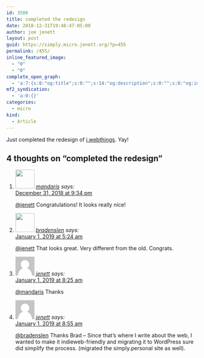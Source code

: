 ```yaml
---
id: 3506
title: completed the redesign
date: 2018-12-31T19:48:47-05:00
author: joe jenett
layout: post
guid: https://simply.micro.jenett.org/?p=455
permalink: /455/
inline_featured_image:
  - "0"
  - "0"
complete_open_graph:
  - 'a:7:{s:8:"og:title";s:0:"";s:14:"og:description";s:0:"";s:8:"og:image";s:0:"";s:7:"og:type";s:0:"";s:12:"twitter:card";s:7:"summary";s:19:"twitter:description";s:0:"";s:15:"twitter:creator";s:0:"";}'
mf2_syndication:
  - 'a:0:{}'
categories:
  - micro
kind:
  - Article
---
```

Just completed the redesign of [i.webthings](https://iwebthings.jenett.org/ "i.webthings"). Yay!

<h2 id="comments-title">4 thoughts on “<span>completed the redesign</span>”		</h2>


<ol class="commentlist">
<li class="comment even thread-even depth-1 u-comment h-cite h-entry p-comment" id="li-comment-351">
<article id="comment-351" class="comment " itemprop="comment" itemscope="" itemtype="http://schema.org/Comment">
<footer>
<address class="comment-author p-author author vcard hcard h-card" itemprop="creator" itemscope="" itemtype="http://schema.org/Person">
<img alt="" src="https://www.gravatar.com/avatar/03fb367dd4c7aea56f77dfa496db3725?s=96&amp;d=https%3A%2F%2Fmicro.blog%2Fimages%2Fblank_avatar.png" srcset="https://www.gravatar.com/avatar/03fb367dd4c7aea56f77dfa496db3725?s=96&amp;d=https%3A%2F%2Fmicro.blog%2Fimages%2Fblank_avatar.png 2x" class="avatar avatar-50 photo avatar-default local-avatar u-photo" itemprop="image" loading="lazy" width="50" height="50">				<cite class="fn p-name" itemprop="name"><a href="https://micro.blog/mandaris" rel="external nofollow ugc" class="u-url url">mandaris</a></cite> <span class="says">says:</span>					</address>
<!-- .comment-author .vcard -->

<div class="comment-meta commentmetadata">
<a href="https://micro.blog/mandaris/1649709"><time class="updated published dt-updated dt-published" datetime="2018-12-31T21:34:03-05:00" itemprop="datePublished dateModified dateCreated">
December 31, 2018 at 9:34 pm						</time></a>
</div>
<!-- .comment-meta .commentmetadata -->
</footer>

<div class="comment-content e-content p-summary p-name" itemprop="text name description">
<p><a href="https://micro.blog/jenett" rel="nofollow ugc">@jenett</a> Congratulations! It looks really nice!</p>
</div>

<div class="reply">
</div>
<!-- .reply -->
</article><!-- #comment-## -->
</li>
<!-- #comment-## -->
<li class="comment odd alt thread-odd thread-alt depth-1 u-comment h-cite h-entry p-comment" id="li-comment-352">
<article id="comment-352" class="comment " itemprop="comment" itemscope="" itemtype="http://schema.org/Comment">
<footer>
<address class="comment-author p-author author vcard hcard h-card" itemprop="creator" itemscope="" itemtype="http://schema.org/Person">
<img alt="" src="https://micro.blog/bradenslen/avatar.jpg" srcset="https://micro.blog/bradenslen/avatar.jpg 2x" class="avatar avatar-50 photo avatar-default local-avatar u-photo" itemprop="image" loading="lazy" width="50" height="50">				<cite class="fn p-name" itemprop="name"><a href="https://micro.blog/bradenslen" rel="external nofollow ugc" class="u-url url">bradenslen</a></cite> <span class="says">says:</span>					</address>
<!-- .comment-author .vcard -->

<div class="comment-meta commentmetadata">
<a href="https://micro.blog/bradenslen/1654504"><time class="updated published dt-updated dt-published" datetime="2019-01-01T05:24:15-05:00" itemprop="datePublished dateModified dateCreated">
January 1, 2019 at 5:24 am						</time></a>
</div>
<!-- .comment-meta .commentmetadata -->
</footer>

<div class="comment-content e-content p-summary p-name" itemprop="text name description">
<p><a href="https://micro.blog/jenett" rel="nofollow ugc">@jenett</a> That looks great. Very different from the old.  Congrats.</p>
</div>

<div class="reply">
</div>
<!-- .reply -->
</article><!-- #comment-## -->
</li>
<!-- #comment-## -->
<li class="comment even thread-even depth-1 u-comment h-cite h-entry p-comment" id="li-comment-353">
<article id="comment-353" class="comment " itemprop="comment" itemscope="" itemtype="http://schema.org/Comment">
<footer>
<address class="comment-author p-author author vcard hcard h-card" itemprop="creator" itemscope="" itemtype="http://schema.org/Person">
<img alt="" src="/wp-content/plugins/webmention/img/mm.jpg" srcset="/wp-content/plugins/webmention/img/mm.jpg 2x" class="avatar avatar-50 photo avatar-default u-photo" itemprop="image" loading="lazy" width="50" height="50">				<cite class="fn p-name" itemprop="name"><a href="https://micro.blog/jenett" rel="external nofollow ugc" class="u-url url">jenett</a></cite> <span class="says">says:</span>					</address>
<!-- .comment-author .vcard -->

<div class="comment-meta commentmetadata">
<a href="https://micro.blog/jenett/1655747"><time class="updated published dt-updated dt-published" datetime="2019-01-01T08:25:41-05:00" itemprop="datePublished dateModified dateCreated">
January 1, 2019 at 8:25 am						</time></a>
</div>
<!-- .comment-meta .commentmetadata -->
</footer>

<div class="comment-content e-content p-summary p-name" itemprop="text name description">
<p><a href="https://micro.blog/mandaris" rel="nofollow ugc">@mandaris</a> Thanks</p>
</div>

<div class="reply">
</div>
<!-- .reply -->
</article><!-- #comment-## -->
</li>
<!-- #comment-## -->
<li class="comment odd alt thread-odd thread-alt depth-1 u-comment h-cite h-entry p-comment" id="li-comment-354">
<article id="comment-354" class="comment " itemprop="comment" itemscope="" itemtype="http://schema.org/Comment">
<footer>
<address class="comment-author p-author author vcard hcard h-card" itemprop="creator" itemscope="" itemtype="http://schema.org/Person">
<img alt="" src="/wp-content/plugins/webmention/img/mm.jpg" srcset="/wp-content/plugins/webmention/img/mm.jpg 2x" class="avatar avatar-50 photo avatar-default u-photo" itemprop="image" loading="lazy" width="50" height="50">				<cite class="fn p-name" itemprop="name"><a href="https://micro.blog/jenett" rel="external nofollow ugc" class="u-url url">jenett</a></cite> <span class="says">says:</span>					</address>
<!-- .comment-author .vcard -->

<div class="comment-meta commentmetadata">
<a href="https://micro.blog/jenett/1655941"><time class="updated published dt-updated dt-published" datetime="2019-01-01T08:55:47-05:00" itemprop="datePublished dateModified dateCreated">
January 1, 2019 at 8:55 am						</time></a>
</div>
<!-- .comment-meta .commentmetadata -->
</footer>

<div class="comment-content e-content p-summary p-name" itemprop="text name description">
<p><a href="https://micro.blog/bradenslen" rel="nofollow ugc">@bradenslen</a> Thanks Brad – Since that’s where I write about the web, I wanted to make it indieweb-friendly and migrating it to WordPress sure did simplify the process. (migrated the simply.personal site as well).</p></div></article></li></ol>